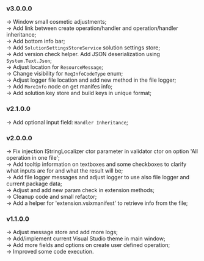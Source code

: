 ### **v3.0.0.0**
-> Window small cosmetic adjustments;<br />
-> Add link between create operation/handler and operation/handler inheritance;<br />
-> Add bottom info bar;<br />
-> Add `SolutionSettingsStoreService` solution settings store;<br />
-> Add version check helper. Add JSON deserialization using `System.Text.Json`;<br />
-> Adjust location for `ResourceMessage`;<br />
-> Change visibility for `ReqInfoCodeType` enum;<br />
-> Adjust logger file location and add new method in the file logger;<br />
-> Add `MoreInfo` node on get manifes info;<br />
-> Add solution key store and build keys in unique format;<br />

### **v2.1.0.0**
-> Add optional input field: `Handler Inheritance`;<br />

### **v2.0.0.0**
-> Fix injection IStringLocalizer ctor parameter in validator ctor on option 'All operation in one file';<br />
-> Add tooltip information on textboxes and some checkboxes to clarify what inputs are for and what the result will be;<br />
-> Add file logger messages and adjust logger to use also file logger and current package data;<br />
-> Adjust and add new param check in extension methods;<br />
-> Cleanup code and small refactor;<br />
-> Add a helper for 'extension.vsixmanifest' to retrieve info from the file;<br />

### **v1.1.0.0**
-> Adjust message store and add more logs; <br />
-> Add/implement current Visual Studio theme in main window; <br />
-> Add more fields and options on create user defined operation; <br />
-> Improved some code execution.
